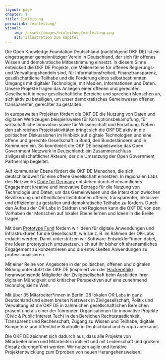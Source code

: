 ```yaml
---
layout: page
chapter: 1
title: Einleitung 
permalink: /einleitung/
visual:
    img: /assets/images/einleitung/einleitung.png
    alt: Illustration zum Kapitel
---
```


Die Open Knowledge Foundation Deutschland (nachfolgend OKF DE) ist ein eingetragener gemeinnütziger Verein in Deutschland, der sich für offenes Wissen und demokratische Mitbestimmung einsetzt. In diesem Sinne entwickelt die OKF DE Projekte, die Meilensteine für offenes Regierungs- und Verwaltungshandeln sind, für Informationsfreiheit, Finanztransparenz, gesellschaftliche Teilhabe und die Förderung eines selbstbestimmten Umgangs mit digitaler Technologie, mit Medien, Informationen und Daten. Unsere Projekte tragen das Anliegen einer offenen und gerechten Gesellschaft in neue gesellschaftliche Bereiche und sprechen Menschen an, sich aktiv zu beteiligen, um unser demokratisches Gemeinwesen offener, transparenter, gerechter zu gestalten.

In europaweiten Projekten fördert die OKF DE die Nutzung von Daten und digitalen Werkzeugen beispielsweise für Korruptionsbekämpfung, für wirtschaftliche Innovation sowie für Wissenschaft und Forschung. Neben den zahlreichen Projektaktivitäten bringt sich die OKF DE aktiv in die politischen Diskussionen im Hinblick auf digitale Technologien und eine offene und gerechte Gesellschaft in Bund, den Bundesländern und in Kommunen ein. So koordiniert die OKF DE beispielsweise das Open Government Netzwerk in Deutschland: ein Zusammenschluss zivilgesellschaftlicher Akteure, der die Umsetzung der Open Government Partnership begleitet.

Auf kommunaler Ebene fördert die OKF DE Menschen, die sich deutschlandweit für eine offene Gesellschaft einsetzen. In regionalen Labs des Netzwerks [Code for Germany](https://www.codefor.de/) entstehen durch ehrenamtliches Engagement kreative und innovative Beiträge für die Nutzung von Technologie und Daten, um das Gemeinwesen und die Interaktion zwischen Bevölkerung und öffentlichen Institutionen offener, transparenter, inklusiver und effizienter zu gestalten und demokratische Teilhabe zu fördern. Durch den Aufbau der OK-Labs in Städten und Regionen kann die OKF DE von den Vorhaben der Menschen auf lokaler Ebene lernen und Ideen in die Breite tragen. 

Mit dem [Prototype Fund](https://prototypefund.de/) fördern wir Ideen für digitale Anwendungen und Infrastrukturen für die Gesellschaft, wie sie z. B. im Rahmen der OK-Labs erdacht werden. Damit unterstützen wir Software-Entwickler*innen dabei, ihre Ideen prototypisch umzusetzen, sich auf ihr bisher oft ehrenamtliches Engagement zu konzentrieren und die entwickelten Anwendungen zu professionalisieren.

Mit einer Reihe von Angeboten in der politischen, offenen und digitalen Bildung unterstützt die OKF DE (inspiriert von der [Hackerethik](https://www.ccc.de/de/hackerethik)) heranwachsende Mitglieder der Zivilgesellschaft beim Ausbilden ihrer digitalen Mündigkeit und kritischer Perspektiven auf eine zunehmend technologisierte Welt. 

Mit über 35 Mitarbeiter*innen in Berlin, 28 lokalen OK-Labs in ganz Deutschland und einem breiten Netzwerk in Zivilgesellschaft, Politik und Verwaltung ist die OKF DE in zahlreichen gesellschaftlichen Bereichen präsent und als einer der führenden Organisationen für innovative Projekte (Civic & Public Interest Tech) in den Bereichen Rechtsstaatlichkeit, Transparenz und Rechenschaft, Zugang zu Wissen und Teilhabe, digitale Kompetenz und öffentliche Kontrolle in Deutschland und Europa anerkannt.

Die OKF DE zeichnet sich dadurch aus, dass alle Projekte von Mitarbeiterinnen und Mitarbeitern initiiert und mit Leidenschaft und großem Einsatz durchgeführt werden. Wir nutzen agile und iterative Projektentwicklung zum Erproben von neuen Herangehensweisen. 
